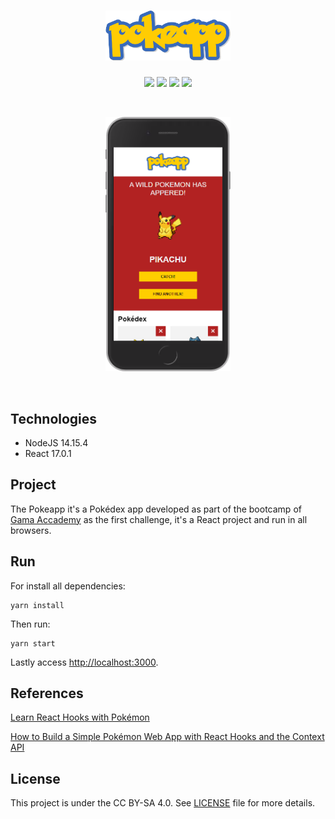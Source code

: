 <h1 align="center">
    <img src="./src/assets/logo.png" width = "200px"/>
</h1>

<p align="center">
    <img src="https://img.shields.io/github/license/isabellanunes/pokeapp?style=flat-square" />
    <img src="https://img.shields.io/github/languages/count/isabellanunes/pokeapp?style=flat-square" />
    <img src="https://img.shields.io/github/repo-size/isabellanunes/pokeapp?style=flat-square" />
    <img src="https://img.shields.io/github/last-commit/isabellanunes/pokeapp?style=flat-square" />
</p>

<br />

<p align="center">
    <img src=".readme/mobile-screen.png" width = "200px" />
</p>

<br />

## Technologies

- NodeJS 14.15.4
- React 17.0.1

## Project

The Pokeapp it's a Pokédex app developed as part of the bootcamp of [Gama Accademy](https://www.gama.academy/) as the first challenge, it's a React project and run in all browsers.

## Run

For install all dependencies:
```
yarn install
```

Then run:

```
yarn start
```

Lastly access [http://localhost:3000](http://localhost:3000).

## References

[Learn React Hooks with Pokémon](https://www.youtube.com/watch?v=LxOMWk7K0QE)

[How to Build a Simple Pokémon Web App with React Hooks and the Context API](https://www.freecodecamp.org/news/building-a-simple-pokemon-web-app-with-react-hooks-and-context-api/)

## License

This project is under the CC BY-SA 4.0. See [LICENSE](/LICENSE.md) file for more details.